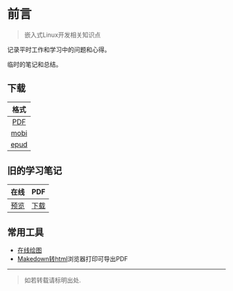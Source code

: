 # 前言

>嵌入式Linux开发相关知识点

记录平时工作和学习中的问题和心得。

临时的笔记和总结。

## 下载

| 格式 |
| :--: |
| [PDF](https://www.gitbook.com/download/pdf/book/winddoing/embedded_notes) |
| [mobi](https://www.gitbook.com/download/mobi/book/winddoing/embedded_notes) |
| [epud](https://www.gitbook.com/download/epub/book/winddoing/embedded_notes)|

## 旧的学习笔记

| 在线 | PDF |
| :--: | :--: |
|[预览](https://winddoing.github.io/old_notes/) | [下载](https://github.com/Winddoing/old_notes/raw/master/embedded_linux_notes.pdf) |


## 常用工具

* [在线绘图](https://www.processon.com/u/winddoing)
* [Makedown转html](http://page.zhangjikai.com/)浏览器打印可导出PDF

---
> 如若转载请标明出处.
